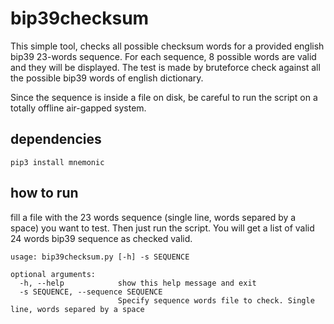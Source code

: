 # bip39checksum

This simple tool, checks all possible checksum words for a provided english bip39 23-words sequence. For each sequence, 8 possible words are valid and they will be displayed. The test is made by bruteforce check against all the possible bip39 words of english dictionary.

Since the sequence is inside a file on disk, be careful to run the script on a totally offline air-gapped system.

## dependencies

```
pip3 install mnemonic
```

## how to run

 fill a file with the 23 words sequence (single line, words separed by a space) you want to test. Then just run the script. You will get a list of valid 24 words bip39 sequence as checked valid.


```
usage: bip39checksum.py [-h] -s SEQUENCE

optional arguments:
  -h, --help            show this help message and exit
  -s SEQUENCE, --sequence SEQUENCE
                        Specify sequence words file to check. Single line, words separed by a space
```


